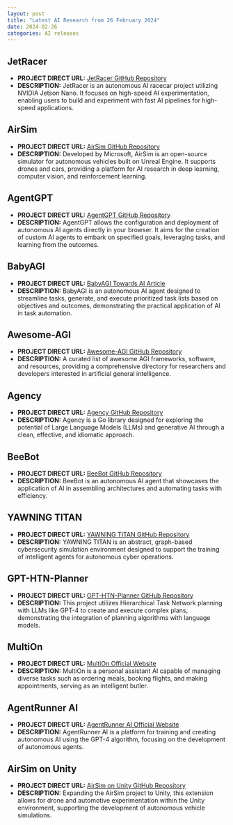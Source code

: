 ```yaml
---
layout: post
title: "Latest AI Research from 26 February 2024"
date: 2024-02-26
categories: AI releases
---
```


## JetRacer
- **PROJECT DIRECT URL:** [JetRacer GitHub Repository](https://github.com/NVIDIA-AI-IOT/jetracer)
- **DESCRIPTION:** JetRacer is an autonomous AI racecar project utilizing NVIDIA Jetson Nano. It focuses on high-speed AI experimentation, enabling users to build and experiment with fast AI pipelines for high-speed applications.

## AirSim
- **PROJECT DIRECT URL:** [AirSim GitHub Repository](https://github.com/microsoft/AirSim)
- **DESCRIPTION:** Developed by Microsoft, AirSim is an open-source simulator for autonomous vehicles built on Unreal Engine. It supports drones and cars, providing a platform for AI research in deep learning, computer vision, and reinforcement learning.

## AgentGPT
- **PROJECT DIRECT URL:** [AgentGPT GitHub Repository](https://github.com/reworkd/AgentGPT)
- **DESCRIPTION:** AgentGPT allows the configuration and deployment of autonomous AI agents directly in your browser. It aims for the creation of custom AI agents to embark on specified goals, leveraging tasks, and learning from the outcomes.

## BabyAGI
- **PROJECT DIRECT URL:** [BabyAGI Towards AI Article](https://towardsai.net/)
- **DESCRIPTION:** BabyAGI is an autonomous AI agent designed to streamline tasks, generate, and execute prioritized task lists based on objectives and outcomes, demonstrating the practical application of AI in task automation.

## Awesome-AGI
- **PROJECT DIRECT URL:** [Awesome-AGI GitHub Repository](https://github.com/Awesome-AGI)
- **DESCRIPTION:** A curated list of awesome AGI frameworks, software, and resources, providing a comprehensive directory for researchers and developers interested in artificial general intelligence.

## Agency
- **PROJECT DIRECT URL:** [Agency GitHub Repository](https://github.com/neurocult/agency)
- **DESCRIPTION:** Agency is a Go library designed for exploring the potential of Large Language Models (LLMs) and generative AI through a clean, effective, and idiomatic approach.

## BeeBot
- **PROJECT DIRECT URL:** [BeeBot GitHub Repository](https://github.com/AutoPackAI/beebot)
- **DESCRIPTION:** BeeBot is an autonomous AI agent that showcases the application of AI in assembling architectures and automating tasks with efficiency.

## YAWNING TITAN
- **PROJECT DIRECT URL:** [YAWNING TITAN GitHub Repository](https://github.com/dstl/YAWNING-TITAN)
- **DESCRIPTION:** YAWNING TITAN is an abstract, graph-based cybersecurity simulation environment designed to support the training of intelligent agents for autonomous cyber operations.

## GPT-HTN-Planner
- **PROJECT DIRECT URL:** [GPT-HTN-Planner GitHub Repository](https://github.com/DaemonIB/GPT-HTN-Planner)
- **DESCRIPTION:** This project utilizes Hierarchical Task Network planning with LLMs like GPT-4 to create and execute complex plans, demonstrating the integration of planning algorithms with language models.

## MultiOn
- **PROJECT DIRECT URL:** [MultiOn Official Website](https://www.multion.ai)
- **DESCRIPTION:** MultiOn is a personal assistant AI capable of managing diverse tasks such as ordering meals, booking flights, and making appointments, serving as an intelligent butler.

## AgentRunner AI
- **PROJECT DIRECT URL:** [AgentRunner AI Official Website](https://www.agentrunner.ai)
- **DESCRIPTION:** AgentRunner AI is a platform for training and creating autonomous AI using the GPT-4 algorithm, focusing on the development of autonomous agents.

## AirSim on Unity
- **PROJECT DIRECT URL:** [AirSim on Unity GitHub Repository](https://github.com/microsoft/AirSim)
- **DESCRIPTION:** Expanding the AirSim project to Unity, this extension allows for drone and automotive experimentation within the Unity environment, supporting the development of autonomous vehicle simulations.


